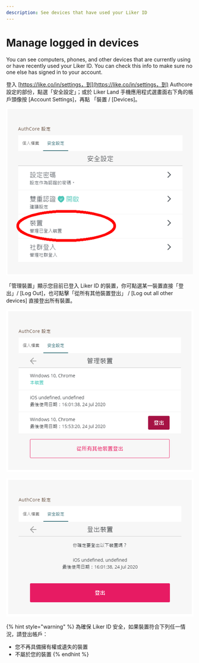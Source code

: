 ```yaml
---
description: See devices that have used your Liker ID
---
```


# Manage logged in devices

You can see computers, phones, and other devices that are currently using or have recently used your Liker ID. You can check this info to make sure no one else has signed in to your account.

登入 [https://like.co/in/settings，到](https://like.co/in/settings，到) Authcore 設定的部份，點選「安全設定」；或於 Liker Land 手機應用程式選畫面右下角的帳戶頭像按 \[Account Settings\]，再點 「裝置 / \[Devices\]。

![](../../.gitbook/assets/guan-li-deng-ru-zhuang-zhi-1.png)

「管理裝置」顯示您目前已登入 Liker ID 的裝置，你可點選某一裝置直接「登出」/ \[Log Out\]，也可點擊「從所有其他裝置登出」 / \[Log out all other devices\] 直接登出所有裝置。

![](../../.gitbook/assets/guan-li-deng-ru-zhuang-zhi-2.png)

![](../../.gitbook/assets/guan-li-deng-ru-zhuang-zhi-3.png)

{% hint style="warning" %}
為確保 Liker ID 安全，如果裝置符合下列任一情況，請登出帳戶：

* 您不再具備擁有權或遺失的裝置
* 不屬於您的裝置
{% endhint %}


